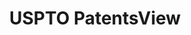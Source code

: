 ---
layout: default
bigquery: https://console.cloud.google.com/bigquery?p=patents-public-data&d=patentsview&page=dataset
citation: Attribution should be given to PatentsView for use, distribution, or derivative
  works.
code: https://github.com/CSSIP-AIR/PatentsView-Code-Snippets/
contributors: USPTO
cost: None
description: 'PatentsView includes US patent data including raw data (summaries, applications,
  pregrant applications), disambugations of inventors and assignees, and inventor
  gender estimates.  Also foreign priority data, # of figures and sheets, and government
  interest statements.'
documentation: https://patentsview.org/query/builder-faqs
last_edit: 04/11/2022, 07:42:35
location: https://patentsview.org/
maintained_by: USPTO
record_creation_timestamp: 12/2/2020 17:20:46
schema_fields:
- disamb_assignee_id_20190312
- uuid
- application_id
- classification_value
- disamb_inventor_id_20200630
- disamb_inventor_id_20171003
- disamb_inventor_id_20170808
- num_claims
- disamb_inventor_id_20171226
- organization
- deceased
- main_group
- section
- series_code
- term_extension
- state
- kind
- num_sheets
- level_two
- ipc_class
- num_figures
- disamb_inventor_id_20201229
- lapse_of_patent
- city
- organization_id
- county_fips
- group
- filename
- text
- sector_title
- category
- level_three
- disclaimer_date
- reldocno
- relkind
- field_id
- location_id
- name_first
- disamb_assignee_id_20200331
- subclass
- rawassignee_id
- _102_date
- disamb_inventor_id_20200331
- term_grant
- disamb_inventor_id_20190312
- rawinventor_id
- number
- dependent
- latlong
- category_id
- f102_date
- subgroup
- assignee_id
- subclass_id
- disamb_assignee_id_20191008
- doc_type
- f371_date
- lname
- latitude
- county
- rule_47
- disamb_inventor_id_20180528
- disamb_assignee_id_20190820
- country
- state_fips
- disamb_assignee_id_20200630
- role
- disamb_inventor_id_20191008
- title
- disamb_inventor_id_20170307
- rawlocation_id
- disamb_assignee_id_20181127
- date
- applicant_type
- symbol_position
- classification_status
- subgroup_id
- id
- classification_level
- disamb_inventor_id_20181127
- num
- disamb_assignee_id_20200929
- disamb_inventor_id_20200929
- name
- _371_date
- male
- male_flag
- ipc_version_indicator
- action_date
- classification_data_source
- status
- latin_name
- type
- exemplary
- publication_number
- term_disclaimer
- rel_id
- doctype
- lawyer_id
- length
- disamb_inventor_id_20190820
- citation_id
- abstract
- mainclass_id
- subcategory_id
- country_transformed
- contract_award_number
- name_last
- variety
- sequence
- inventor_id
- group_id
- gi_statement
- field_title
- disamb_assignee_id_20191231
- disamb_inventor_id_20191231
- longitude
- level_one
- fname
- section_id
- attribution_status
- subsection_id
- patent_id
- designation
- withdrawn
shortname: patentsview
tags:
- disambiguation
- United States
- gender
terms_of_use: Creative Commons Attribution 4.0 International License.
timeframe: 1963-1999
title: USPTO PatentsView
uuid: cf1780b1-e265-4e49-8d1d-83b9cfe0fd9a
---